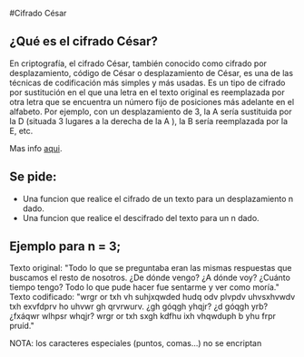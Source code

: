 #Cifrado César

## ¿Qué es el cifrado César?

En criptografía, el cifrado César, también conocido como cifrado por desplazamiento, código de César o desplazamiento de César, es una de las técnicas de codificación más simples y más usadas. Es un tipo de cifrado por sustitución en el que una letra en el texto original es reemplazada por otra letra que se encuentra un número fijo de posiciones más adelante en el alfabeto. Por ejemplo, con un desplazamiento de 3, la A sería sustituida por la D (situada 3 lugares a la derecha de la A ), la B sería reemplazada por la E, etc.

Mas info [aqui](http://es.wikipedia.org/wiki/Cifrado_C%C3%A9sar).

## Se pide:

* Una funcion que realice el cifrado de un texto para un desplazamiento n dado.
* Una funcion que realice el descifrado del texto para un n dado.

## Ejemplo para n = 3;

Texto original: "Todo lo que se preguntaba eran las mismas respuestas que buscamos el resto de nosotros. ¿De dónde vengo? ¿A dónde voy? ¿Cuánto tiempo tengo? Todo lo que pude hacer fue sentarme y ver como moría."
Texto codificado: "wrgr or txh vh suhjxqwded hudq odv plvpdv uhvsxhvwdv txh exvfdprv ho uhvwr gh qrvrwurv. ¿gh góqgh yhqjr? ¿d góqgh yrb? ¿fxáqwr wlhpsr whqjr? wrgr or txh sxgh kdfhu ixh vhqwduph b yhu frpr pruíd."

NOTA: los caracteres especiales (puntos, comas...) no se encriptan
